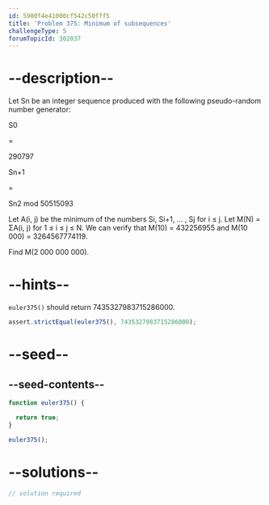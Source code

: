 ```yaml
---
id: 5900f4e41000cf542c50fff5
title: 'Problem 375: Minimum of subsequences'
challengeType: 5
forumTopicId: 302037
---
```


# --description--

Let Sn be an integer sequence produced with the following pseudo-random number generator:

S0

=

290797

Sn+1

=

Sn2 mod 50515093

Let A(i, j) be the minimum of the numbers Si, Si+1, ... , Sj for i ≤ j. Let M(N) = ΣA(i, j) for 1 ≤ i ≤ j ≤ N. We can verify that M(10) = 432256955 and M(10 000) = 3264567774119.

Find M(2 000 000 000).

# --hints--

`euler375()` should return 7435327983715286000.

```js
assert.strictEqual(euler375(), 7435327983715286000);
```

# --seed--

## --seed-contents--

```js
function euler375() {

  return true;
}

euler375();
```

# --solutions--

```js
// solution required
```

